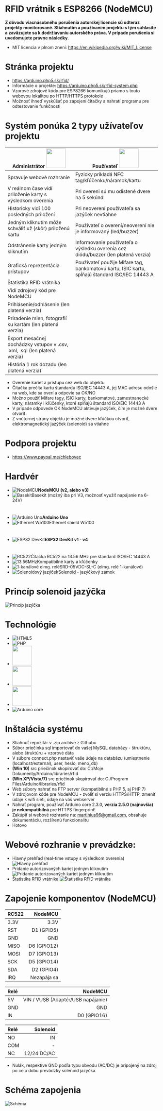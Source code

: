 # RFID vrátnik s ESP8266 (NodeMCU)
**Z dôvodu viacnásobného porušenia autorskej licencie sú odteraz projekty monitorované. Stiahnutím a používaním projektu s tým súhlasíte a zaväzujete sa k dodržiavaniu autorského práva. V prípade porušenia si uvedomujete právne následky.**
* MIT licencia v plnom znení: https://en.wikipedia.org/wiki/MIT_License

# Stránka projektu
* https://arduino.php5.sk/rfid/
* Informácie o projekte: https://arduino.php5.sk/rfid-system.php 
* Vzorové zdrojové kódy pre ESP8266 komunikujú priamo s touto webovou lokalitou po HTTP/HTTPS protokole
* Možnosť ihneď vyskúšať po zapojení čítačky a nahratí programu pre odtestovanie funkčnosti

# Systém ponúka 2 typy užívateľov projektu
| Administrátor <img src="https://image.flaticon.com/icons/svg/236/236831.svg" width="64" height="64"> | Používateľ <img src="https://www.flaticon.com/premium-icon/icons/svg/1610/1610320.svg" width="64" height="64"> |
| ------------- | ------------- |
| Spravuje webové rozhranie | Fyzicky prikladá NFC tag/kľúčenku/náramok/kartu|
| V reálnom čase vidí priloženie karty s výsledkom overenia  | Pri overeni sú mu odistené dvere na 5 sekúnd|
| Historicky vidí 100 posledných priložení  | Pri neoverení používateľa sa jazýček nevtiahne  |
| Jedným kliknutím môže schváliť už (skôr) priloženú kartu  | Používateľ o overení/neoverení nie je informovaný (led/buzzer)|
| Odstránenie karty jedným kliknutím  |  Informovanie používateľa o výsledku overenia cez diódu/buzzer (len platená verzia) |
| Grafická reprezentácia prístupov  | Používateľ použije Mifare tag, bankomatovú kartu, ISIC kartu, spĺňajú štandard ISO/IEC 14443 A|
| Štatistika RFID vrátnika  |  |
| Vidí zdrojový kód pre NodeMCU  |  |
| Prihlásenie/odhlásenie (len platená verzia)  |   |
| Priradenie mien, fotografií ku kartám (len platená verzia)  |  |
| Export mesačnej dochádzky  vstupov v .csv, .xml, .sql (len platená verzia)  |  |
| História 1 rok dozadu (len platená verzia)  |  |

* Overenie kariet a prístupu cez web do objektu
* Čítačka prečíta kartu štandardu ISO/IEC 14443 A, jej MAC adresu odošle na web, kde sa overí a odpovie sa OK/NO
* Možno použiť Mifare tagy, ISIC karty, bankomatové, zamestnanecké karty, náramky i kľúčenky, ktoré spĺňajú štandard ISO/EIC 14443 A
* V prípade odpovede OK NodeMCU aktivuje jazýček, čím je možné dvere otvoriť. 
* Z vnútornej strany objektu je možné dvere kľúčkou otvoriť, elektromagnetický jazýček (solenoid) sa vtiahne
# Podpora projektu
* https://www.paypal.me/chlebovec

# Hardvér
* ![NodeMCU](https://arduino.php5.sk/images/nodemcuv3.jpg)**NodeMCU (v2, alebo v3)**
* ![Basekit](https://arduino.php5.sk/images/basekit.jpg)Basekit (možný iba pri V3, možnosť využiť napájanie na 6-24V)
#
* ![Arduino Uno](https://s3-ap-northeast-1.amazonaws.com/switch-science-intl/contents/small/789_201602_102_tBuTiHx.jpg)**Arduino Uno**
* ![Ethernet W5100](https://arduino.php5.sk/images/ethernetshield.jpg)Ethernet shield W5100
#
* ![ESP32 DevKit](http://www.robotop.lv/1802-home/nodemcu-esp-32-v11.jpg)**ESP32 DevKit v1 - v4**
#
* ![RC522](https://rukminim1.flixcart.com/image/128/128/learning-toy/m/b/e/grab-em-rfid-rc522-spi-original-imaehszrwtx9gshm.jpeg?q=70)Čítačka RC522 na 13.56 MHz pre štandard ISO/IEC 14443 A
* ![13.56MHz](https://mi4.rightinthebox.com/images/128x128/201307/rpqwut1374140279910.jpg)Kompatibilné karty a kľúčenky
* ![1-kanálové elmg. relé](https://rukminim1.flixcart.com/image/128/128/jlfh6kw0/learning-toy/2/z/f/single-channel-5v-relay-module-sunrobotics-original-imaf8k84asferu9r.jpeg?q=70)SRD-05VDC-SL-C (elmg. relé 1-kanálové)
* ![Solenoidový jazýček](https://tshop.r10s.com/e15/6ac/b493/9ecd/709c/ca5e/d201/1108e7b222c4544488dd21.jpg?_ex=128x128)Solenoid - jazýčkový zámok

# Princíp solenoid jazýčka 
![Princíp jazýčka](https://www.adafruit.com/images/1512animation.gif)

# Technológie
* ![HTML5](https://imag.malavida.com/mvimgbig/download-s/html5-video-player-10741-0.jpg)
* ![PHP](https://images.sftcdn.net/images/t_app-logo-l,f_auto,dpr_auto/p/4050af38-9b27-11e6-b10d-00163ec9f5fa/1688065098/php-logo.jpg)
* <img src="https://d1q6f0aelx0por.cloudfront.net/product-logos/0dd7193f-e747-4a15-b797-818b9fac3656-mysql.png" width="64" height="64">
* <img src="https://cdn.iconscout.com/icon/free/png-256/jquery-10-1175155.png" width="64" height="64">
* <img src="https://cdn.iconscout.com/icon/free/png-256/bootstrap-6-1175203.png" width="64" height="64">
* ![Arduino core](http://users.sch.gr/johnmaga/0/images/logo/logo-64x64/arduino_b-64x64.png)


# Inštalácia systému
* Stiahnuť repozitár v .zip archíve z Githubu
* Súbor priečinka sql importovať do vašej MySQL databázy - štruktúru, alebo štruktúru + vzorové dáta
* V súbore connect.php nastaviť vaše údaje na databázu (umiestnenie (localhost/external), user, heslo, meno_db)
*  **(Win 10)** src priečinok skopírovať do: C:/Moje Dokumenty/Arduino/libraries/rfid
*  **(Win XP/Vista/7)** src priečinok skopírovať do: C:/Program Files/Arduino/libraries/rfid
* Web súbory nahrať na FTP server (kompatibilné s PHP 5, aj PHP 7)
* V zdrojovom kóde pre NodeMCU - zvoliť si verziu HTTPS/HTTP, zmeniť údaje k wifi sieti, údaje na váš webserver
* Nahrať program, používať Arduino core 2.3.0, **verzia 2.5.0 (najnovšia) je nekompatibilná** pre HTTPS fingerprint!
* Zakúpiť si webové rozhranie na: martinius96@gmail.com, obsahuje dokumentáciu, rozšírenú funkcionalitu
* Hotovo

# Webové rozhranie v prevádzke:
* Hlavný prehľad (real-time vstupy s výsledkom overenia)
![Hlavný prehľad](https://i.imgur.com/5GWfg6v.png)
* Pridanie autorizovaných kariet jedným kliknutím
![Pridanie autorizovaných kariet jedným kliknutím](https://i.imgur.com/kGZjK1P.png)
* Štatistika RFID vrátnika
![Štatistika RFID vrátnika](https://i.imgur.com/TVMfmeQ.png)

# Zapojenie komponentov (NodeMCU)
| RC522 | NodeMCU |
|:-----|--------:|
| 3.3V | 3.3V    |
| RST  | D1 (GPIO5) |
| GND  | GND |
| MISO | D6 (GPIO12) |
| MOSI | D7 (GPIO13) |
| SCK  | D5 (GPIO14) |
| SDA  | D2 (GPIO4) |
| IRQ  | Nezapája sa |

| Relé | NodeMCU |
|:-----|--------:|
| 5V | VIN / VUSB (Adaptér/USB napájanie)  |
| GND  | GND |
| IN  | D0 (GPIO16) |

| Relé | Solenoid |
|:-----|--------:|
| NO | IN |
| COM  | - |
| NC  | 12/24 DC/AC |

* Nulák, respektíve GND podľa typu obvodu (AC/DC) je pripojený na zdroj po celú dobu prevádzky solenoid jazýčka.

# Schéma zapojenia
![Schéma](https://i.imgur.com/j9wciSz.png)
